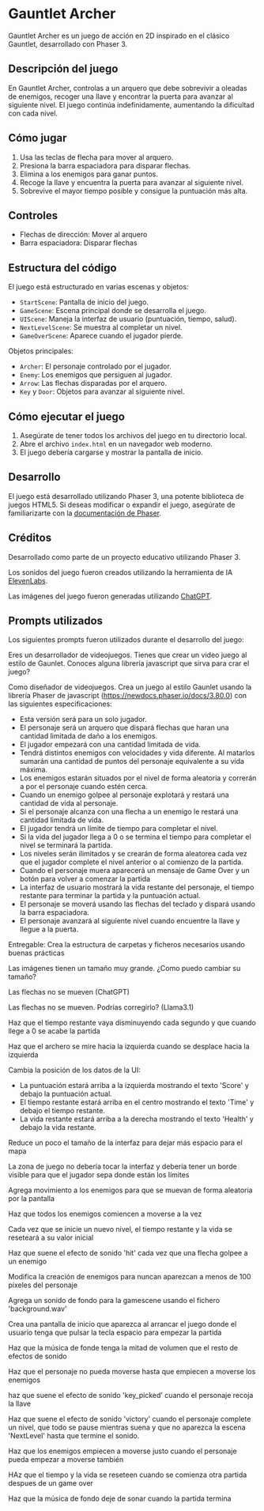 # Gauntlet Archer

Gauntlet Archer es un juego de acción en 2D inspirado en el clásico Gauntlet, desarrollado con Phaser 3.

## Descripción del juego

En Gauntlet Archer, controlas a un arquero que debe sobrevivir a oleadas de enemigos, recoger una llave y encontrar la puerta para avanzar al siguiente nivel. El juego continúa indefinidamente, aumentando la dificultad con cada nivel.

## Cómo jugar

1. Usa las teclas de flecha para mover al arquero.
2. Presiona la barra espaciadora para disparar flechas.
3. Elimina a los enemigos para ganar puntos.
4. Recoge la llave y encuentra la puerta para avanzar al siguiente nivel.
5. Sobrevive el mayor tiempo posible y consigue la puntuación más alta.

## Controles

- Flechas de dirección: Mover al arquero
- Barra espaciadora: Disparar flechas

## Estructura del código

El juego está estructurado en varias escenas y objetos:

- `StartScene`: Pantalla de inicio del juego.
- `GameScene`: Escena principal donde se desarrolla el juego.
- `UIScene`: Maneja la interfaz de usuario (puntuación, tiempo, salud).
- `NextLevelScene`: Se muestra al completar un nivel.
- `GameOverScene`: Aparece cuando el jugador pierde.

Objetos principales:
- `Archer`: El personaje controlado por el jugador.
- `Enemy`: Los enemigos que persiguen al jugador.
- `Arrow`: Las flechas disparadas por el arquero.
- `Key` y `Door`: Objetos para avanzar al siguiente nivel.

## Cómo ejecutar el juego

1. Asegúrate de tener todos los archivos del juego en tu directorio local.
2. Abre el archivo `index.html` en un navegador web moderno.
3. El juego debería cargarse y mostrar la pantalla de inicio.

## Desarrollo

El juego está desarrollado utilizando Phaser 3, una potente biblioteca de juegos HTML5. Si deseas modificar o expandir el juego, asegúrate de familiarizarte con la [documentación de Phaser](https://newdocs.phaser.io/docs/3.80.0).

## Créditos

Desarrollado como parte de un proyecto educativo utilizando Phaser 3.

Los sonidos del juego fueron creados utilizando la herramienta de IA [ElevenLabs](https://elevenlabs.io/).

Las imágenes del juego fueron generadas utilizando [ChatGPT](https://chatgpt.com/).

## Prompts utilizados

Los siguientes prompts fueron utilizados durante el desarrollo del juego:

Eres un desarrollador de videojuegos. Tienes que crear un video juego al estilo de Gaunlet. Conoces alguna librería javascript que sirva para crar el juego?

Como diseñador de videojuegos. Crea un juego al estilo Gaunlet usando la librería Phaser de javascript (https://newdocs.phaser.io/docs/3.80.0) con las siguientes especificaciones:
  - Esta versión será para un solo jugador. 
  - El personaje será un arquero que dispará flechas que haran una cantidad limitada de daño a los enemigos.
  - El jugador empezará con una cantidad limitada de vida.
  - Tendrá distintos enemigos con velocidades y vida diferente. Al matarlos sumarán una cantidad de puntos del personaje equivalente a su vida máxima.
  - Los enemigos estarán situados por el nivel de forma aleatoria y correrán a por el personaje cuando estén cerca.
  - Cuando un enemigo golpee al personaje explotará y restará una cantidad de vida al personaje.
  - Si el personaje alcanza con una flecha a un enemigo le restará una cantidad limitada de vida.
  - El jugador tendrá un límite de tiempo para completar el nivel.
  - Si la vida del jugador llega a 0 o se termina el tiempo para completar el nivel se terminará la partida. 
  - Los niveles serán ilimitados y se crearán de forma aleatorea cada vez que el jugador complete el nivel anterior o al comienzo de la partida.
  - Cuando el personaje muera aparecerá un mensaje de Game Over y un botón para volver a comenzar la partida
  - La interfaz de usuario mostrará la vida restante del personaje, el tiempo restante para terminar la partida y la puntuación actual.
  - El personaje se moverá usando las flechas del teclado y dispará usando la barra espaciadora.
  - El personaje avanzará al siguiente nivel cuando encuentre la llave y llegue a la puerta.

  Entregable: Crea la estructura de carpetas y ficheros necesarios usando buenas prácticas
  

Las imágenes tienen un tamaño muy grande. ¿Como puedo cambiar su tamaño?

Las flechas no se mueven (ChatGPT)

Las flechas no se mueven. Podrías corregirlo? (Llama3.1)

Haz que el tiempo restante vaya disminuyendo cada segundo y que cuando llege a 0 se acabe la partida

Haz que el archero se mire hacia la izquierda cuando se desplace hacia la izquierda

Cambia la posición de los datos de la UI:
- La puntuación estará arriba a la izquierda mostrando el texto 'Score' y debajo la puntuación actual.
- El tiempo restante estará arriba en el centro mostrando el texto 'Time' y debajo el tiempo restante.
- La vida restante estará arriba a la derecha mostrando el texto 'Health' y debajo la vida restante.

Reduce un poco el tamaño de la interfaz para dejar más espacio para el mapa

La zona de juego no debería tocar la interfaz y debería tener un borde visible para que el jugador sepa donde están los límites

Agrega movimiento a los enemigos para que se muevan de forma aleatoria por la pantalla

Haz que todos los enemigos comiencen a moverse a la vez

Cada vez que se inicie un nuevo nivel, el tiempo restante y la vida se reseteará a su valor inicial

Haz que suene el efecto de sonido 'hit' cada vez que una flecha golpee a un enemigo

Modifica la creación de enemigos para nuncan aparezcan a menos de 100 pixeles del personaje

Agrega un sonido de fondo para la gamescene usando el fichero 'background.wav'

Crea una pantalla de inicio que aparezca al arrancar el juego donde el usuario tenga que pulsar la tecla espacio para empezar la partida

Haz que la música de fonde tenga la mitad de volumen que el resto de efectos de sonido

Haz que el personaje no pueda moverse hasta que empiecen a moverse los enemigos

haz que suene el efecto de sonido 'key_picked' cuando el personaje recoja la llave

Haz que suene el efecto de sonido 'victory' cuando el personaje complete un nivel, que todo se pause mientras suena y que no aparezca la escena 'NextLevel' hasta que termine el sonido.

Haz que los enemigos empiecen a moverse justo cuando el personaje pueda empezar a moverse también

HAz que el tiempo y la vida se reseteen cuando se comienza otra partida despues de un game over

Haz que la música de fondo deje de sonar cuando la partida termina